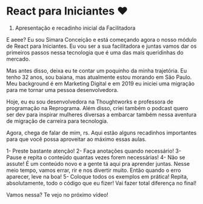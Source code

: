 # React para Iniciantes ❤️

1) Apresentação e recadinho inicial da Facilitadora

E aeee? Eu sou Simara Conceição e está começando agora o nosso módulo de React para Iniciantes.
Eu vou ser a sua facilitadora e juntas vamos dar os primeiros passos nessa tecnologia que é uma das mais queridinhas do mercado.

Mas antes disso, deixa eu te contar um poquinho da minha trajetória. Eu tenho 32 anos, sou baiana, mas atualmente estou morando em São Paulo. Meu background é em Marketing Digital e em 2019 eu iniciei uma migração para me tornar uma pessoa desenvolvedora.

Hoje, eu eu sou desenvolvedora na Thoughtworks e professora de programação na Reprograma.
Além disso, criei também o podcast quero ser dev para inspirar mulheres diversas a embarcar também nessa aventura de migração de carreira para tecnologia.

Agora, chega de falar de mim, rs. Aqui estão alguns recadinhos importantes para que você possa aproveitar ao máximo essas aulas.

1- Preste bastante atenção!
2- Faça anotações quando necessário!
3- Pause e repita o conteúdo quantas vezes forem necessárias!
4- Não se assute! É um conteúdo novo e a gente tá aqui pra aprender juntas. Nesse meio tempo, vamos errar, rir e nos divertir muito. Então quando o erro aparecer, leve na boa!
5- Coloque todos os exemplos em prática! Repita, absolutamente, todo o código que eu fizer! Vai fazer total diferença no final!

Vamos nessa? Te vejo no próximo vídeo!
